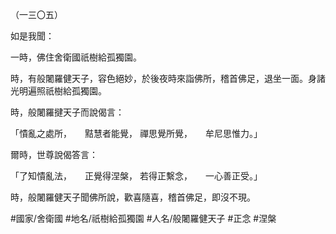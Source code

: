 （一三〇五）

如是我聞：

一時，佛住舍衛國祇樹給孤獨園。

時，有般闍羅健天子，容色絕妙，於後夜時來詣佛所，稽首佛足，退坐一面。身諸光明遍照祇樹給孤獨園。

時，般闍羅揵天子而說偈言：

「憒亂之處所，　　黠慧者能覺，
禪思覺所覺，　　牟尼思惟力。」

爾時，世尊說偈答言：

「了知憒亂法，　　正覺得涅槃，
若得正繫念，　　一心善正受。」

時，般闍羅健天子聞佛所說，歡喜隨喜，稽首佛足，即沒不現。

#國家/舍衛國
#地名/祇樹給孤獨園
#人名/般闍羅健天子
#正念
#涅槃
